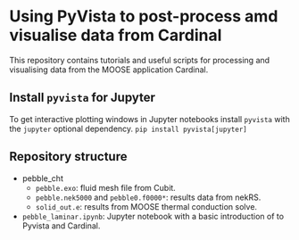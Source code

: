 # Using PyVista to post-process amd visualise data from Cardinal

This repository contains tutorials and useful scripts for processing and
visualising data from the MOOSE application Cardinal.

## Install `pyvista` for Jupyter
To get interactive plotting windows in Jupyter notebooks install `pyvista` with the `jupyter` optional dependency.
`pip install pyvista[jupyter]`

## Repository structure
* pebble_cht
  * `pebble.exo`: fluid mesh file from Cubit.
  * `pebble.nek5000` and `pebble0.f0000*`: results data from nekRS.
  * `solid_out.e`: results from MOOSE thermal conduction solve.
* `pebble_laminar.ipynb`: Jupyter notebook with a basic introduction of to Pyvista and Cardinal.